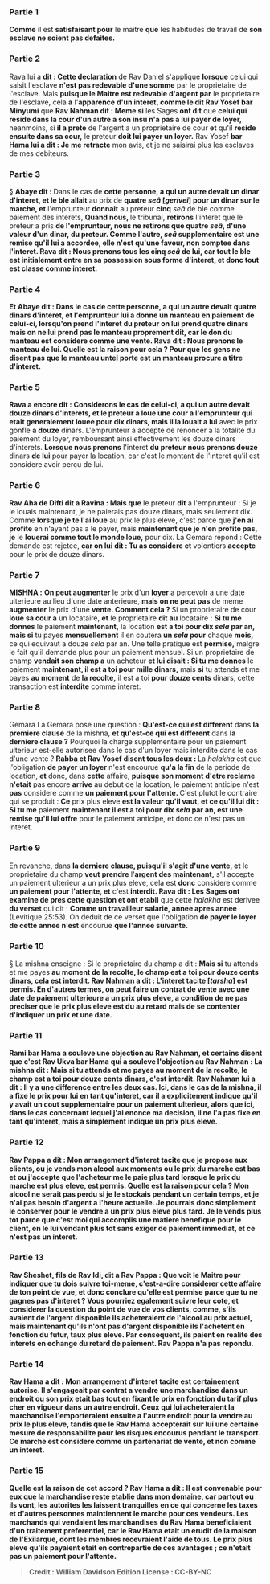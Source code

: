
### Partie 1
<b>Comme</b> il est <b>satisfaisant pour</b> le maitre <b>que</b> les habitudes de travail de <b>son esclave ne soient pas defaites.</b>

### Partie 2
Rava lui a <b>dit : Cette declaration</b> de Rav Daniel s'applique <b>lorsque</b> celui qui saisit l'esclave <b>n'est pas redevable d'une somme</b> par le proprietaire de l'esclave. Mais <b>puisque le Maitre est redevable d'argent par</b> le proprietaire de l'esclave, cela <b>a</b> l'<b>apparence d'un interet, comme le dit Rav Yosef bar Minyumi</b> que <b>Rav Nahman dit : Meme si</b> les Sages <b>ont dit</b> que <b>celui qui reside dans la cour d'un autre a son insu n'a pas a lui payer de loyer,</b> neanmoins, si <b>il a prete</b> de l'argent a un proprietaire de cour <b>et</b> qu'il <b>reside ensuite dans sa cour,</b> le preteur <b>doit lui payer un loyer.</b> Rav Yosef <b>bar Hama lui a dit : Je me retracte</b> mon avis, et je ne saisirai plus les esclaves de mes debiteurs.

### Partie 3
§ <b>Abaye dit : </b> Dans le cas de <b>cette personne, a qui un autre devait un dinar d'interet, et le ble allait</b> au prix de <b>quatre <i>seâ</i> [<i>gerivei</i>] pour un dinar sur le marche, et</b> l'emprunteur <b>donnait</b> au preteur <b>cinq</b> <i>seâ</i> de ble comme paiement des interets, <b>Quand nous, </b> le tribunal, <b>retirons</b> l'interet que le preteur a pris <b>de l'emprunteur, <b>nous ne retirons</b> que <b>quatre</b> <i>seâ</i>, d'une valeur d'un dinar, <b>du preteur. Comme <b>l'autre,</b> <i>seâ</i> supplementaire <b>est une remise qu'il lui a accordee,</b> elle n'est qu'une faveur, non comptee dans l'interet. <b>Rava dit : Nous prenons</b> tous les <b>cinq</b> <i>seâ</i> <b>de lui, car</b> tout le ble <b>est initialement entre en sa possession sous forme d'interet,</b> et donc tout est classe comme interet.

### Partie 4
<b>Et Abaye dit : </b> Dans le cas de <b>cette personne, a qui un autre devait quatre dinars d'interet, et</b> l'emprunteur lui a <b>donne un manteau</b> en paiement <b>de celui-ci, lorsqu'on prend</b> l'interet <b>du</b> preteur <b>on lui prend quatre</b> dinars <b>mais on ne lui prend pas le</b> manteau proprement dit,</b> car le don du manteau est considere comme une vente. <b>Rava dit : Nous prenons le manteau de lui. Quelle est la raison</b> pour cela ? <b>Pour que</b> les gens <b>ne disent pas</b> que <b>le manteau</b> untel <b>porte est un manteau</b> procure a titre <b>d'interet.</b>

### Partie 5
<b>Rava</b> a encore <b>dit :</b> Considerons le cas de <b>celui-ci, a qui un autre devait douze dinars d'interets, et</b> le preteur a <b>loue une cour a</b> l'emprunteur qui etait <b>generalement louee pour dix</b> dinars, <b>mais il la louait</b> a lui</b> avec le prix gonfle <b>a douze</b> dinars. L'emprunteur a accepte de renoncer a la totalite du paiement du loyer, remboursant ainsi effectivement les douze dinars d'interets. <b>Lorsque nous prenons</b> l'interet <b>du preteur</b> <b>nous prenons douze</b> dinars <b>de lui</b> pour payer la location, car c'est le montant de l'interet qu'il est considere avoir percu de lui.

### Partie 6
<b>Rav Aha de Difti dit a Ravina : Mais que</b> le preteur <b>dit</b> a l'emprunteur : Si je le louais maintenant, je ne paierais pas douze dinars, mais seulement dix. Comme <b>lorsque je te l'ai loue</b> au prix le plus eleve, c'est parce que <b>j'en ai profite</b> en n'ayant pas a le payer, mais <b>maintenant que je n'en profite pas, je</b> le <b>louerai comme tout le monde loue,</b> pour dix. La Gemara repond : Cette demande est rejetee, <b>car on lui dit : Tu as considere et</b> volontiers <b>accepte</b> pour le prix de douze dinars.

### Partie 7
<strong>MISHNA :</strong> <b>On peut augmenter</b> le prix d'un <b>loyer</b> a percevoir a une date ulterieure au lieu d'une date anterieure, <b>mais on ne peut pas</b> de meme <b>augmenter</b> le prix d'une <b>vente. Comment cela ? </b> Si un proprietaire de cour <b>loue sa cour a</b> un locataire, <b>et</b> le proprietaire <b>dit au</b> locataire : <b>Si tu me donnes</b> le paiement <b>maintenant,</b> la location <b>est a toi pour dix <i>sela</i> par an, mais si</b> tu payes <b>mensuellement</b> il en coutera <b>un <i>sela</i> pour</b> chaque <b>mois,</b> ce qui equivaut a douze <i>sela</i> par an. Une telle pratique est <b>permise,</b> malgre le fait qu'il demande plus pour un paiement mensuel. Si un proprietaire de champ <b>vendait son champ a</b> un acheteur <b>et lui disait : Si tu me donnes</b> le paiement <b>maintenant, il est a toi pour mille dinars,</b> mais <b>si</b> tu attends et me payes <b>au moment</b> de <b>la recolte,</b> il est a toi <b>pour douze cents</b> dinars, cette transaction est <b>interdite</b> comme interet.

### Partie 8
Gemara La Gemara pose une question : <b>Qu'est-ce qui est different</b> dans <b>la premiere clause</b> de la mishna, <b>et qu'est-ce qui est different</b> dans <b>la derniere clause ?</b> Pourquoi la charge supplementaire pour un paiement ulterieur est-elle autorisee dans le cas d'un loyer mais interdite dans le cas d'une vente ? <b>Rabba et Rav Yosef disent tous les deux : </b> La <i>halakha</i> est que l'obligation <b>de payer un loyer</b> n'est encourue <b>qu'a la fin</b> de la periode de location, <b>et</b> donc, dans <b>cette</b> affaire, <b>puisque son moment d'etre reclame n'etait</b> pas encore <b>arrive</b> au debut de la location, le paiement anticipe n'est <b>pas</b> considere comme <b>un paiement pour l'attente. </b> C'est plutot le contraire qui se produit : <b>Ce</b> prix plus eleve <b>est la valeur qu'il vaut, et ce qu'il lui dit : Si tu me</b> paiement <b>maintenant il est a toi pour dix <i>sela</i> par an, est une remise qu'il lui offre</b> pour le paiement anticipe, et donc ce n'est pas un interet.

### Partie 9
En revanche, dans <b>la derniere clause, puisqu'il s'agit d'une vente, et</b> le proprietaire du champ <b>veut</b> <b>prendre</b> l'<b>argent des maintenant,</b> s'il accepte un paiement ulterieur a un prix plus eleve, cela est <b>donc</b> considere comme <b>un paiement pour l'attente, et</b> c'est <b>interdit. Rava dit : Les Sages ont examine de pres cette question et ont etabli</b> que cette <i>halakha</i> est derivee <b>du verset</b> qui dit : <b>Comme un travailleur salarie, annee apres annee</b> (Levitique 25:53). On deduit de ce verset que l'obligation <b>de payer le loyer</b> <b>de cette annee n'est</b> encourue <b>que l'annee suivante.</b>

### Partie 10
§ La mishna enseigne : Si le proprietaire du champ a dit : <b>Mais si</b> tu attends et me payes <b>au moment de <b>la recolte,</b> le champ est a toi <b>pour douze cents</b> dinars, cela est <b>interdit. Rav Nahman a dit : L'interet tacite [<i>tarsha</i>]</b> est <b>permis.</b> En d'autres termes, on peut faire un contrat de vente avec une date de paiement ulterieure a un prix plus eleve, a condition de ne pas preciser que le prix plus eleve est du au retard mais de se contenter d'indiquer un prix et une date.

### Partie 11
<b>Rami bar Hama a souleve une objection au Rav Nahman, et certains disent</b> que c'est <b>Rav Ukva bar Hama</b> qui a souleve l'objection <b>au Rav Nahman :</b> La mishna dit : <b>Mais si</b> tu attends et me payes <b>au moment de <b>la recolte,</b> le champ est a toi <b>pour douze cents</b> dinars, c'est <b>interdit.</b> Rav Nahman <b>lui a dit :</b> Il y a une difference entre les deux cas. <b>Ici,</b> dans le cas de la mishna, <b>il a fixe</b> le prix <b>pour lui</b> en tant qu'interet, car il a explicitement indique qu'il y avait un cout supplementaire pour un paiement ulterieur, alors que <b>ici,</b> dans le cas concernant lequel j'ai enonce ma decision, <b>il ne l'a pas fixe</b> en tant qu'interet, mais a simplement indique un prix plus eleve.

### Partie 12
<b>Rav Pappa a dit : Mon arrangement d'interet tacite</b> que je propose aux clients, ou je vends mon alcool aux moments ou le prix du marche est bas et ou j'accepte que l'acheteur me le paie plus tard lorsque le prix du marche est plus eleve, est <b>permis. Quelle est la raison</b> pour cela ? <b>Mon alcool ne serait pas perdu</b> si je le stockais pendant un certain temps, <b>et je n'ai pas besoin d'argent</b> a l'heure actuelle. Je pourrais donc simplement le conserver pour le vendre a un prix plus eleve plus tard. Je le vends plus tot parce que <b>c'est moi qui accomplis</b> une <b>matiere benefique pour le client,</b> en le lui vendant plus tot sans exiger de paiement immediat, et ce n'est pas un interet.

### Partie 13
<b>Rav Sheshet, fils de Rav Idi, dit a Rav Pappa : Que voit le Maitre pour</b> indiquer que tu dois <b>suivre toi-meme,</b> c'est-a-dire considerer cette affaire de ton point de vue, et donc conclure qu'elle est permise parce que tu ne gagnes pas d'interet ? Vous pourriez egalement <b>suivre leur</b> cote, et considerer la question du point de vue de vos clients, <b>comme, s'ils avaient de l'argent</b> disponible <b>ils acheteraient</b> de l'alcool <b>au</b> prix <b>actuel</b>, mais <b>maintenant qu'ils n'ont pas d'argent</b> disponible <b>ils l'achetent</b> en fonction du futur,</b> taux plus <b>eleve</b>. Par consequent, ils paient en realite des interets en echange du retard de paiement. Rav Pappa n'a pas repondu.

### Partie 14
<b>Rav Hama a dit : Mon arrangement d'interet tacite</b> est <b>certainement autorise.</b> Il s'engageait par contrat a vendre une marchandise dans un endroit ou son prix etait bas tout en fixant le prix en fonction du tarif plus cher en vigueur dans un autre endroit. Ceux qui lui acheteraient la marchandise l'emporteraient ensuite a l'autre endroit pour la vendre au prix le plus eleve, tandis que le Rav Hama accepterait sur lui une certaine mesure de responsabilite pour les risques encourus pendant le transport. Ce marche est considere comme un partenariat de vente, et non comme un interet.

### Partie 15
<b>Quelle est la raison</b> de cet accord ? Rav Hama a dit : Il est <b>convenable pour eux</b> que la marchandise reste <b>etablie dans mon domaine, car partout ou ils vont,</b> les autorites les <b>laissent tranquilles</b> en ce qui concerne les <b>taxes et</b> d'autres personnes <b>maintiennent le marche pour</b> ces vendeurs. Les marchands qui vendaient les marchandises du Rav Hama beneficiaient d'un traitement preferentiel, car le Rav Hama etait un erudit de la maison de l'Exilarque, dont les membres recevraient l'aide de tous. Le prix plus eleve qu'ils payaient etait en contrepartie de ces avantages ; ce n'etait pas un paiement pour l'attente.

>Credit : William Davidson Edition
>License : CC-BY-NC
